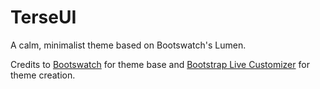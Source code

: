 # TerseUI
A calm, minimalist theme based on Bootswatch's Lumen.

Credits to [Bootswatch](http://bootswatch.com) for theme base and [Bootstrap Live Customizer](http://bootstrap-live-customizer.com) for theme creation.
